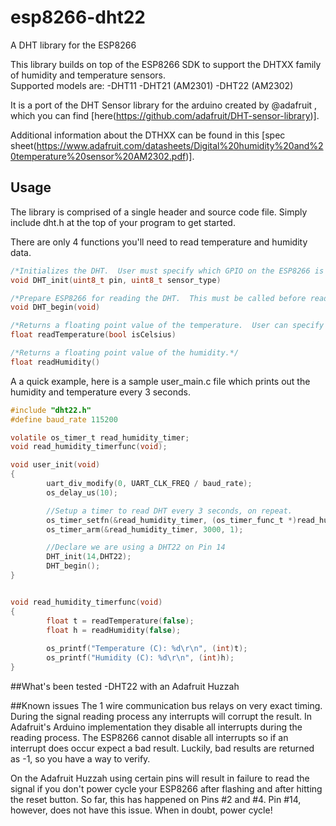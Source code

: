# esp8266-dht22
A DHT library for the ESP8266

This library builds on top of the ESP8266 SDK to support the DHTXX family of humidity and temperature sensors.  
Supported models are:
-DHT11
-DHT21 (AM2301) 
-DHT22 (AM2302)

It is a port of the DHT Sensor library for the arduino created by @adafruit , which you can find [here(https://github.com/adafruit/DHT-sensor-library)].

Additional information about the DTHXX can be found in this [spec sheet(https://www.adafruit.com/datasheets/Digital%20humidity%20and%20temperature%20sensor%20AM2302.pdf)].

## Usage
The library is comprised of a single header and source code file.  Simply include dht.h at the top of your program to get started.

There are only 4 functions you'll need to read temperature and humidity data.
```C
/*Initializes the DHT.  User must specify which GPIO on the ESP8266 is connected to the DHT and which member of the DHTXX family is being used.  Options are DHT11, DHT21, AM2301, DHT22, AM2302.  This must be called before reading the DHT*/ 
void DHT_init(uint8_t pin, uint8_t sensor_type)

/*Prepare ESP8266 for reading the DHT.  This must be called before reading the DHT.*/
void DHT_begin(void)

/*Returns a floating point value of the temperature.  User can specify if they want value in Celsius or Fahrenheight*/
float readTemperature(bool isCelsius)

/*Returns a floating point value of the humidity.*/
float readHumidity()
```

A a quick example, here is a sample user_main.c file which prints out the humidity and temperature every 3 seconds.
```C
#include "dht22.h"
#define baud_rate 115200

volatile os_timer_t read_humidity_timer;
void read_humidity_timerfunc(void);

void user_init(void)
{
        uart_div_modify(0, UART_CLK_FREQ / baud_rate); 
        os_delay_us(10);

        //Setup a timer to read DHT every 3 seconds, on repeat.
        os_timer_setfn(&read_humidity_timer, (os_timer_func_t *)read_humidity_timerfunc, NULL);
        os_timer_arm(&read_humidity_timer, 3000, 1);

        //Declare we are using a DHT22 on Pin 14
        DHT_init(14,DHT22);
        DHT_begin();
}


void read_humidity_timerfunc(void)
{
        float t = readTemperature(false);
        float h = readHumidity(false);
        
        os_printf("Temperature (C): %d\r\n", (int)t);
        os_printf("Humidity (C): %d\r\n", (int)h);
}
```

##What's been tested
-DHT22 with an Adafruit Huzzah

##Known issues
The 1 wire communication bus relays on very exact timing.  During the signal reading process any interrupts will corrupt the result.  In Adafruit's Arduino implementation they disable all interrupts during the reading process.  The ESP8266 cannot disable all interrupts so if an interrupt does occur expect a bad result.  Luckily, bad results are returned as -1, so you have a way to verify.

On the Adafruit Huzzah using certain pins will result in failure to read the signal if you don't power cycle your ESP8266 after flashing and after hitting the reset button.  So far, this has happened on Pins #2 and #4.  Pin #14, however, does not have this issue.  When in doubt, power cycle!
